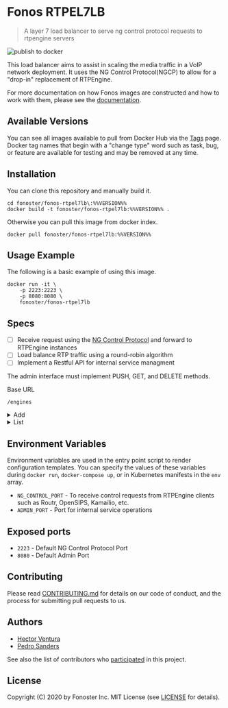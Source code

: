 # Fonos RTPEL7LB

> A layer 7 load balancer to serve ng control protocol requests to rtpengine servers

![publish to docker](https://github.com/fonoster/fonos-rtpel7lb/workflows/publish%20to%20docker%20hub/badge.svg)

This load balancer aims to assist in scaling the media traffic in a VoIP network deployment. It uses the NG Control Protocol(NGCP) to allow for a "drop-in" replacement of RTPEngine.

For more documentation on how Fonos images are constructed and how to work with them, please see the [documentation](https://github.com/fonoster/fonos).

## Available Versions

You can see all images available to pull from Docker Hub via the [Tags](https://hub.docker.com/repository/registry-1.docker.io/fonoster/fonos-rtpel7lb/tags?page=1) page. Docker tag names that begin with a "change type" word such as task, bug, or feature are available for testing and may be removed at any time.

## Installation

You can clone this repository and manually build it.

```
cd fonoster/fonos-rtpel7lb\:%%VERSION%%
docker build -t fonoster/fonos-rtpel7lb:%%VERSION%% .
```

Otherwise you can pull this image from docker index.

```
docker pull fonoster/fonos-rtpel7lb:%%VERSION%%
```

## Usage Example

The following is a basic example of using this image.

```
docker run -it \
    -p 2223:2223 \
    -p 8080:8080 \
    fonoster/fonos-rtpel7lb
```

## Specs

- [ ] Receive request using the [NG Control Protocol](https://github.com/sipwise/rtpengine#the-ng-control-protocol) and forward to RTPEngine instances
- [ ] Load balance RTP traffic using a round-robin algorithm 
- [ ] Implement a Restful API for internal service managment

The admin interface must implement PUSH, GET, and DELETE methods. 

Base URL

`/engines`

<details><summary>Add</summary>

Adds a new RTPEngine.

**Method**

`POST`

**Parameters**

Do not supply any parameter to this method.

**Request body**

In the body you must include at a minimal a `hostAddress.` If no `id` is provided the service will generate one.

**Response**

If successful this method adds a new RTPEngine to its list.

**Sample Call**

```json
POST /engines
{
  "id": "rtpengine01",
  "hostAddress": "10.22.2.89"
}

HTTP/1.1 201 Created
{
  "status": "201",
  "message": "Added",
  "data": "rtpengine01"
}
```
</details>

<details><summary>List</summary>

This method returns a list of available RTPEngines.

**Method**

`GET`

**Parameters**

Do not supply any parameter to this method.

**Request body**

Do not supply a request body with this method.

**Response**

If successful this method returns a list with all available RTPEngines.

**Sample Call**

```json
GET /engines
{

}

HTTP/1.1 200 OK
{
   "status":"200",
   "message":"Successful request",
   "data":[
      {
         "id":"rtpengine01",
         "hostAddress":"10.22.2.88",
         "status":"Active",
         "updateTime":"1605052750"
      },
      {
         "id":"rtpengine02",
         "hostAddress":"10.22.2.89",
         "status":"Suspended",
         "updateTime":"1605056750"
      }
   ]
}
```
</details>


## Environment Variables

Environment variables are used in the entry point script to render configuration templates. You can specify the values of these variables during `docker run`, `docker-compose up`, or in Kubernetes manifests in the `env` array.

- `NG_CONTROL_PORT` - To receive control requests from RTPEngine clients such as Routr, OpenSIPS, Kamailio, etc.
- `ADMIN_PORT` - Port for internal service operations

## Exposed ports

- `2223` - Default NG Control Protocol Port
- `8080` - Default Admin Port

## Contributing

Please read [CONTRIBUTING.md](https://github.com/fonoster/fonos/blob/master/CONTRIBUTING.md) for details on our code of conduct, and the process for submitting pull requests to us.

## Authors

- [Hector Ventura](https://github.com/hectorvent)
- [Pedro Sanders](https://github.com/psanders)

See also the list of contributors who [participated](https://github.com/fonoster/rtpel7lb/contributors) in this project.

## License

Copyright (C) 2020 by Fonoster Inc. MIT License (see [LICENSE](https://github.com/fonoster/fonos/blob/master/LICENSE) for details).
